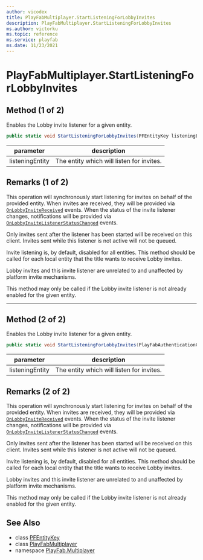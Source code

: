 ```yaml
---
author: vicodex
title: PlayFabMultiplayer.StartListeningForLobbyInvites
description: PlayFabMultiplayer.StartListeningForLobbyInvites
ms.author: victorku
ms.topic: reference
ms.service: playfab
ms.date: 11/23/2021
---
```


# PlayFabMultiplayer.StartListeningForLobbyInvites

## Method (1 of 2)

Enables the Lobby invite listener for a given entity.

```csharp
public static void StartListeningForLobbyInvites(PFEntityKey listeningEntity)
```

| parameter | description |
| --- | --- |
| listeningEntity | The entity which will listen for invites. |

## Remarks (1 of 2)

This operation will synchronously start listening for invites on behalf of the provided entity. When invites are received, they will be provided via [`OnLobbyInviteReceived`](./OnLobbyInviteReceived.md) events. When the status of the invite listener changes, notifications will be provided via [`OnLobbyInviteListenerStatusChanged`](./OnLobbyInviteListenerStatusChanged.md) events.

Only invites sent after the listener has been started will be received on this client. Invites sent while this listener is not active will not be queued.

Invite listening is, by default, disabled for all entities. This method should be called for each local entity that the title wants to receive Lobby invites.

Lobby invites and this invite listener are unrelated to and unaffected by platform invite mechanisms.

This method may only be called if the Lobby invite listener is not already enabled for the given entity.

---

## Method (2 of 2)

Enables the Lobby invite listener for a given entity.

```csharp
public static void StartListeningForLobbyInvites(PlayFabAuthenticationContext listeningEntity)
```

| parameter | description |
| --- | --- |
| listeningEntity | The entity which will listen for invites. |

## Remarks (2 of 2)

This operation will synchronously start listening for invites on behalf of the provided entity. When invites are received, they will be provided via [`OnLobbyInviteReceived`](./OnLobbyInviteReceived.md) events. When the status of the invite listener changes, notifications will be provided via [`OnLobbyInviteListenerStatusChanged`](./OnLobbyInviteListenerStatusChanged.md) events.

Only invites sent after the listener has been started will be received on this client. Invites sent while this listener is not active will not be queued.

Invite listening is, by default, disabled for all entities. This method should be called for each local entity that the title wants to receive Lobby invites.

Lobby invites and this invite listener are unrelated to and unaffected by platform invite mechanisms.

This method may only be called if the Lobby invite listener is not already enabled for the given entity.

## See Also

* class [PFEntityKey](../PFEntityKey.md)
* class [PlayFabMultiplayer](../PlayFabMultiplayer.md)
* namespace [PlayFab.Multiplayer](../../PlayFabMultiplayerSDK.md)

